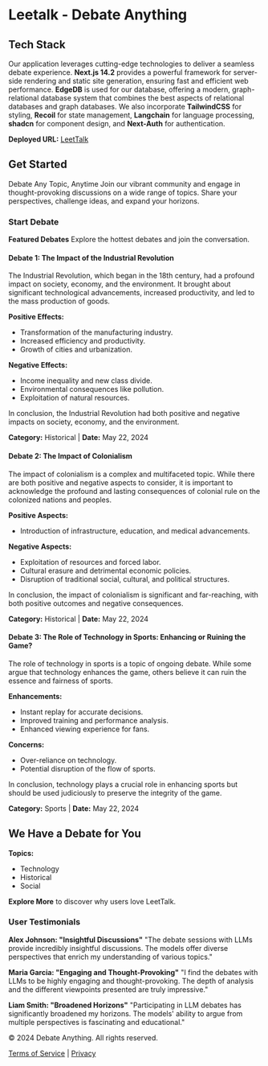 # Leetalk - Debate Anything

## Tech Stack
Our application leverages cutting-edge technologies to deliver a seamless debate experience. **Next.js 14.2** provides a powerful framework for server-side rendering and static site generation, ensuring fast and efficient web performance. **EdgeDB** is used for our database, offering a modern, graph-relational database system that combines the best aspects of relational databases and graph databases. We also incorporate **TailwindCSS** for styling, **Recoil** for state management, **Langchain** for language processing, **shadcn** for component design, and **Next-Auth** for authentication.

**Deployed URL:** [LeetTalk](https://leetalk-next.vercel.app/)

## Get Started
Debate Any Topic, Anytime
Join our vibrant community and engage in thought-provoking discussions on a wide range of topics. Share your perspectives, challenge ideas, and expand your horizons.

### Start Debate
**Featured Debates**
Explore the hottest debates and join the conversation.

#### Debate 1: The Impact of the Industrial Revolution
The Industrial Revolution, which began in the 18th century, had a profound impact on society, economy, and the environment. It brought about significant technological advancements, increased productivity, and led to the mass production of goods.

**Positive Effects:**
- Transformation of the manufacturing industry.
- Increased efficiency and productivity.
- Growth of cities and urbanization.

**Negative Effects:**
- Income inequality and new class divide.
- Environmental consequences like pollution.
- Exploitation of natural resources.

In conclusion, the Industrial Revolution had both positive and negative impacts on society, economy, and the environment.

**Category:** Historical | **Date:** May 22, 2024

#### Debate 2: The Impact of Colonialism
The impact of colonialism is a complex and multifaceted topic. While there are both positive and negative aspects to consider, it is important to acknowledge the profound and lasting consequences of colonial rule on the colonized nations and peoples.

**Positive Aspects:**
- Introduction of infrastructure, education, and medical advancements.

**Negative Aspects:**
- Exploitation of resources and forced labor.
- Cultural erasure and detrimental economic policies.
- Disruption of traditional social, cultural, and political structures.

In conclusion, the impact of colonialism is significant and far-reaching, with both positive outcomes and negative consequences.

**Category:** Historical | **Date:** May 22, 2024

#### Debate 3: The Role of Technology in Sports: Enhancing or Ruining the Game?
The role of technology in sports is a topic of ongoing debate. While some argue that technology enhances the game, others believe it can ruin the essence and fairness of sports.

**Enhancements:**
- Instant replay for accurate decisions.
- Improved training and performance analysis.
- Enhanced viewing experience for fans.

**Concerns:**
- Over-reliance on technology.
- Potential disruption of the flow of sports.

In conclusion, technology plays a crucial role in enhancing sports but should be used judiciously to preserve the integrity of the game.

**Category:** Sports | **Date:** May 22, 2024

## We Have a Debate for You
**Topics:**
- Technology
- Historical
- Social

**Explore More** to discover why users love LeetTalk.

### User Testimonials
**Alex Johnson: "Insightful Discussions"**
"The debate sessions with LLMs provide incredibly insightful discussions. The models offer diverse perspectives that enrich my understanding of various topics."

**Maria Garcia: "Engaging and Thought-Provoking"**
"I find the debates with LLMs to be highly engaging and thought-provoking. The depth of analysis and the different viewpoints presented are truly impressive."

**Liam Smith: "Broadened Horizons"**
"Participating in LLM debates has significantly broadened my horizons. The models' ability to argue from multiple perspectives is fascinating and educational."

© 2024 Debate Anything. All rights reserved.

[Terms of Service](#) | [Privacy](#)
